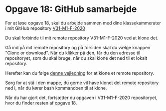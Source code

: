 # Opgave 18: GitHub samarbejde

For at løse opgave 18, skal du arbejde sammen med dine klassekammerater i mit GitHub repository [V31-M1-F-2020](https://github.com/AspIT-Hanne/V31-M1-F-2020)

Du skal forbinde til mit remote repository V31-M1-F-2020 ved at klone det.

Gå ind på mit remote repository og på forsiden skal du vælge knappen "Clone or download". Når du klikker på den, får du den adresse til repositoryet, som du skal bruge, når du skal klone det ned til et lokalt repository.

Herefter kan du følge [denne vejledning](https://help.github.com/en/github/using-git/getting-changes-from-a-remote-repository) for at klone et remote repository.

Sørg for at stå i den mappe, du gerne vil have klonet det remote repository ned i, når du kører bash kommandoen til at klone.

Når du har gjort det, fortsætter du opgaven i V31-M1-F-2020 repositoryet, hvor du finder resten af opgave 18.
